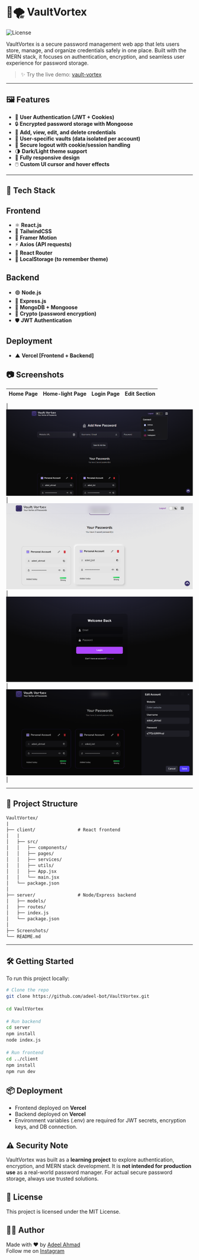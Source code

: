 # 🔐🌪️ VaultVortex

![License](https://img.shields.io/badge/License-MIT-blue.svg)

VaultVortex is a secure password management web app that lets users store, manage, and organize credentials safely in one place.
Built with the MERN stack, it focuses on authentication, encryption, and seamless user experience for password storage.


> ✨ Try the live demo: [vault-vortex](https://vault-vortex.vercel.app/login)

---

## 🖼️ Features

- 🔑 **User Authentication (JWT + Cookies)**
- 🔒 **Encrypted password storage with Mongoose** 
- 📝  **Add, view, edit, and delete credentials**
- 👤  **User-specific vaults (data isolated per account)**
- 🚪  **Secure logout with cookie/session handling**
- 🌗  **Dark/Light theme support**
- 📱 **Fully responsive design**
- 🖱️ **Custom UI cursor and hover effects**

---

## 🚀 Tech Stack
## Frontend
- ⚛️ **React.js**
- 🎨 **TailwindCSS**
- 💫 **Framer Motion**
- ⚡ **Axios (API requests)**
- 🧭 **React Router**
- 💾 **LocalStorage (to remember theme)**

## Backend
- 🟢 **Node.js**
- 🚂 **Express.js**
- 🍃 **MongoDB + Mongoose**
- 🔐 **Crypto (password encryption)**
- 🛡️ **JWT Authentication**

## Deployment
- ▲ **Vercel [Frontend + Backend]**



## 📷 Screenshots

| Home Page | Home-light Page | Login Page | Edit Section |
|-----------|-----------------|-----------|-----------------|

| ![Home](./Screenshots/main-dark.png) | ![Cards-light-theme](./Screenshots/main-light.png) | ![Login](./Screenshots/login.png) | ![Edit](./Screenshots/edit-section.png) |

---

## 📂 Project Structure

```
VaultVortex/
|
├── client/                # React frontend
│   |
│   ├── src/
│   │   ├── components/
│   │   ├── pages/
│   │   ├── services/
│   │   ├── utils/
│   │   ├── App.jsx
│   │   └── main.jsx
│   └── package.json
│   
├── server/                # Node/Express backend
│   ├── models/
│   ├── routes/
│   ├── index.js
│   └── package.json
│   
├── Screenshots/     
└── README.md

```

---

## 🛠️ Getting Started

To run this project locally:

```bash
# Clone the repo
git clone https://github.com/adeel-bot/VaultVortex.git

cd VaultVortex

# Run backend
cd server
npm install
node index.js

# Run frontend
cd ../client
npm install
npm run dev


```

## 📦 Deployment
- Frontend deployed on **Vercel**
- Backend deployed on **Vercel**
- Environment variables (.env) are required for JWT secrets, encryption keys, and DB connection.



## ⚠️ Security Note
VaultVortex was built as a **learning project** to explore authentication, encryption, and MERN stack development.
It is **not intended for production use** as a real-world password manager. For actual secure password storage, always use trusted solutions.

## 📜 License
This project is licensed under the MIT License.

## 🙋‍♂️ Author
Made with ❤️ by [Adeel Ahmad](https://www.linkedin.com/in/adeel-bot)  
Follow me on [Instagram](https://www.instagram.com/adeel_bot)